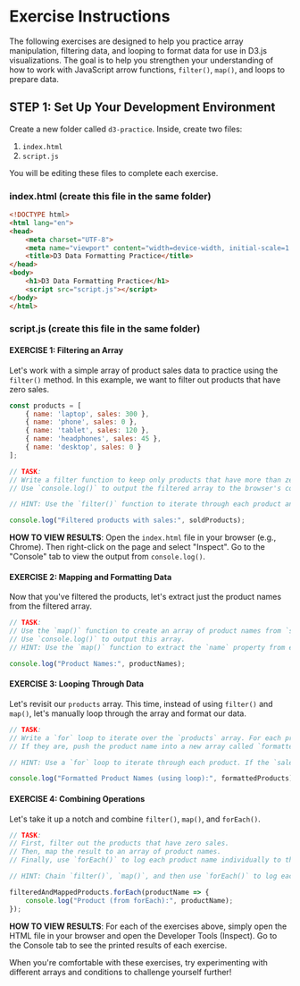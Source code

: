 # Exercise Instructions

The following exercises are designed to help you practice array manipulation, filtering data, and looping to format data for use in D3.js visualizations. The goal is to help you strengthen your understanding of how to work with JavaScript arrow functions, `filter()`, `map()`, and loops to prepare data.

## STEP 1: Set Up Your Development Environment

Create a new folder called `d3-practice`. Inside, create two files:
  1. `index.html`
  2. `script.js`

You will be editing these files to complete each exercise.

### index.html (create this file in the same folder)
```html
<!DOCTYPE html>
<html lang="en">
<head>
    <meta charset="UTF-8">
    <meta name="viewport" content="width=device-width, initial-scale=1.0">
    <title>D3 Data Formatting Practice</title>
</head>
<body>
    <h1>D3 Data Formatting Practice</h1>
    <script src="script.js"></script>
</body>
</html>
```

### script.js (create this file in the same folder)

#### EXERCISE 1: Filtering an Array

Let's work with a simple array of product sales data to practice using the `filter()` method. In this example, we want to filter out products that have zero sales.

```javascript
const products = [
    { name: 'laptop', sales: 300 },
    { name: 'phone', sales: 0 },
    { name: 'tablet', sales: 120 },
    { name: 'headphones', sales: 45 },
    { name: 'desktop', sales: 0 }
];

// TASK:
// Write a filter function to keep only products that have more than zero sales.
// Use `console.log()` to output the filtered array to the browser's console.

// HINT: Use the `filter()` function to iterate through each product and check if the sales are greater than zero.

console.log("Filtered products with sales:", soldProducts);
```

**HOW TO VIEW RESULTS**:
Open the `index.html` file in your browser (e.g., Chrome). Then right-click on the page and select "Inspect". Go to the "Console" tab to view the output from `console.log()`.

#### EXERCISE 2: Mapping and Formatting Data

Now that you've filtered the products, let's extract just the product names from the filtered array.

```javascript
// TASK:
// Use the `map()` function to create an array of product names from `soldProducts`.
// Use `console.log()` to output this array.
// HINT: Use the `map()` function to extract the `name` property from each product in the `soldProducts` array.

console.log("Product Names:", productNames);
```

#### EXERCISE 3: Looping Through Data

Let's revisit our `products` array. This time, instead of using `filter()` and `map()`, let's manually loop through the array and format our data.

```javascript
// TASK:
// Write a `for` loop to iterate over the `products` array. For each product, check if the sales are greater than zero.
// If they are, push the product name into a new array called `formattedProducts`. Use `console.log()` to view the final result.

// HINT: Use a `for` loop to iterate through each product. If the `sales` value is greater than zero, add the `name` to the new array `formattedProducts`.

console.log("Formatted Product Names (using loop):", formattedProducts);
```

#### EXERCISE 4: Combining Operations

Let's take it up a notch and combine `filter()`, `map()`, and `forEach()`.

```javascript
// TASK:
// First, filter out the products that have zero sales.
// Then, map the result to an array of product names.
// Finally, use `forEach()` to log each product name individually to the console.

// HINT: Chain `filter()`, `map()`, and then use `forEach()` to log each resulting product name individually.

filteredAndMappedProducts.forEach(productName => {
    console.log("Product (from forEach):", productName);
});
```

**HOW TO VIEW RESULTS**:
For each of the exercises above, simply open the HTML file in your browser and open the Developer Tools (Inspect). Go to the Console tab to see the printed results of each exercise.

When you're comfortable with these exercises, try experimenting with different arrays and conditions to challenge yourself further!
